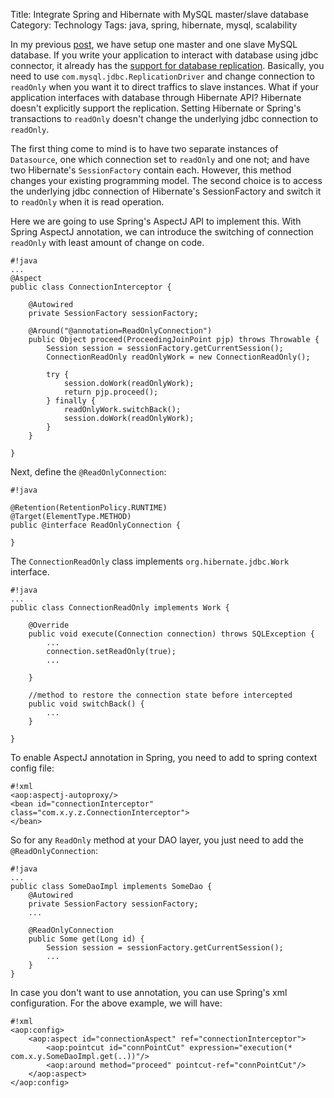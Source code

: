Title: Integrate Spring and Hibernate with MySQL master/slave database
Category: Technology
Tags: java, spring, hibernate, mysql, scalability

In my previous [post]({filename}/2012-10-05_mysqlreplication.md), we have setup one master and one slave MySQL database. If you write your application to interact with database using jdbc connector, it already has the [support for database replication](http://dev.mysql.com/doc/refman/5.1/en/connector-j-reference-replication-connection.html). Basically, you need to use `com.mysql.jdbc.ReplicationDriver` and change connection to `readOnly` when you want it to direct traffics to slave instances. What if your application interfaces with database through Hibernate API? Hibernate doesn't explicitly support the replication. Setting Hibernate or Spring's transactions to `readOnly` doesn't change the underlying jdbc connection to `readOnly`. 

The first thing come to mind is to have two separate instances of `Datasource`, one which connection set to `readOnly` and one not; and have two Hibernate's `SessionFactory` contain each. However, this method changes your existing programming model. The second choice is to access the underlying jdbc connection of Hibernate's SessionFactory and switch it to `readOnly` when it is read operation. 

Here we are going to use Spring's AspectJ API to implement this. With Spring AspectJ annotation, we can introduce the switching of connection `readOnly` with least amount of change on code.  

    #!java
    ...
    @Aspect
    public class ConnectionInterceptor {
       
        @Autowired
        private SessionFactory sessionFactory; 

        @Around("@annotation=ReadOnlyConnection")
        public Object proceed(ProceedingJoinPoint pjp) throws Throwable {
            Session session = sessionFactory.getCurrentSession();
            ConnectionReadOnly readOnlyWork = new ConnectionReadOnly();

            try {
                session.doWork(readOnlyWork);
                return pjp.proceed();
            } finally {
                readOnlyWork.switchBack();
                session.doWork(readOnlyWork);
            }
        }
    
    }

Next, define the `@ReadOnlyConnection`:

    #!java

    @Retention(RetentionPolicy.RUNTIME)
    @Target(ElementType.METHOD)
    public @interface ReadOnlyConnection {
    
    }

The `ConnectionReadOnly` class implements `org.hibernate.jdbc.Work` interface.  

    #!java
    ...
    public class ConnectionReadOnly implements Work {
    
        @Override
        public void execute(Connection connection) throws SQLException {
            ...
            connection.setReadOnly(true);
            ...

        }

        //method to restore the connection state before intercepted
        public void switchBack() {
            ... 
        }
    
    }

To enable AspectJ annotation in Spring, you need to add to spring context config file: 

    #!xml
    <aop:aspectj-autoproxy/>
    <bean id="connectionInterceptor" class="com.x.y.z.ConnectionInterceptor">
    </bean>

So for any `ReadOnly` method at your DAO layer, you just need to add the `@ReadOnlyConnection`:

    #!java
    ...
    public class SomeDaoImpl implements SomeDao {
        @Autowired
        private SessionFactory sessionFactory;
        ...
        
        @ReadOnlyConnection
        public Some get(Long id) {
            Session session = sessionFactory.getCurrentSession();
            ...
        }
    }

In case you don't want to use annotation, you can use Spring's xml configuration. For the above example, we will have: 

    #!xml
    <aop:config>
        <aop:aspect id="connectionAspect" ref="connectionInterceptor">
            <aop:pointcut id="connPointCut" expression="execution(* com.x.y.SomeDaoImpl.get(..))"/>
            <aop:around method="proceed" pointcut-ref="connPointCut"/>
        </aop:aspect>
    </aop:config>






